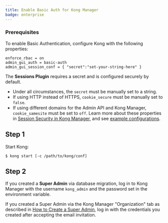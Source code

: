 ```yaml
---
title: Enable Basic Auth for Kong Manager
badge: enterprise
---
```


### Prerequisites

To enable Basic Authentication, configure Kong with the following properties:

```
enforce_rbac = on
admin_gui_auth = basic-auth
admin_gui_session_conf = { "secret":"set-your-string-here" }
```

The **Sessions Plugin** requires a secret and is configured securely by default.

* Under all circumstances, the `secret` must be manually set to a string.
* If using HTTP instead of HTTPS, `cookie_secure` must be manually set to `false`.
* If using different domains for the Admin API and Kong Manager, `cookie_samesite` must be set to `off`.
Learn more about these properties in [Session Security in Kong Manager](/gateway/{{page.release}}/configure/auth/kong-manager/sessions/#session-security), and see [example configurations](/gateway/{{page.release}}/configure/auth/kong-manager/sessions/#example-configurations).

## Step 1

Start Kong:

```
$ kong start [-c /path/to/kong/conf]
```

## Step 2

If you created a **Super Admin** via database migration, log in to Kong
Manager with the username `kong_admin` and the password
set in the environment variable.

If you created a Super Admin via the Kong Manager "Organization" tab
as described in
[How to Create a Super Admin](/gateway/{{page.release}}/configure/auth/kong-manager/super-admin),
log in with the credentials you created after accepting the email
invitation.
